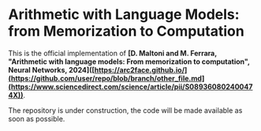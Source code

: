 # Arithmetic with Language Models: from Memorization to Computation

This is the official implementation of **[D. Maltoni and M. Ferrara, "Arithmetic with language models: From memorization to computation", Neural Networks, 2024]([https://arc2face.github.io/](https://github.com/user/repo/blob/branch/other_file.md](https://www.sciencedirect.com/science/article/pii/S089360802400474X))**.

The repository is under construction, the code will be made available as soon as possible.
